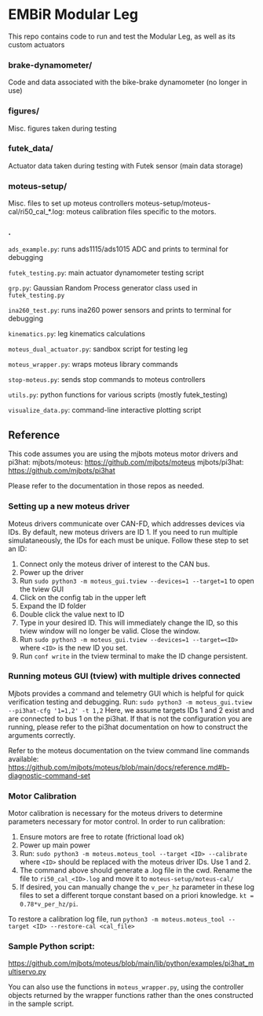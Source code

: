 # EMBiR Modular Leg

This repo contains code to run and test the Modular Leg, as well as its custom actuators

### brake-dynamometer/

Code and data associated with the bike-brake dynamometer (no longer in use)

### figures/

Misc. figures taken during testing

### futek_data/

Actuator data taken during testing with Futek sensor (main data storage)

### moteus-setup/
Misc. files to set up moteus controllers
moteus-setup/moteus-cal/ri50_cal_*.log: moteus calibration files specific to the motors.

### .


`ads_example.py`: runs ads1115/ads1015 ADC and prints to terminal for debugging

`futek_testing.py`: main actuator dynamometer testing script

`grp.py`: Gaussian Random Process generator class used in `futek_testing.py`

`ina260_test.py`: runs ina260 power sensors and prints to terminal for debugging

`kinematics.py`: leg kinematics calculations

`moteus_dual_actuator.py`: sandbox script for testing leg

`moteus_wrapper.py`: wraps moteus library commands

`stop-moteus.py`: sends stop commands to moteus controllers

`utils.py`: python functions for various scripts (mostly futek_testing)

`visualize_data.py`: command-line interactive plotting script


## Reference
This code assumes you are using the mjbots moteus motor drivers and pi3hat:
mjbots/moteus: https://github.com/mjbots/moteus
mjbots/pi3hat: https://github.com/mjbots/pi3hat

Please refer to the documentation in those repos as needed.

### Setting up a new moteus driver
Moteus drivers communicate over CAN-FD, which addresses devices via IDs. By default, new moteus drivers are ID 1. If you need to run multiple simulataneously, the IDs for each must be unique. Follow these step to set an ID:

1. Connect only the moteus driver of interest to the CAN bus.
2. Power up the driver
3. Run `sudo python3 -m moteus_gui.tview --devices=1 --target=1` to open the tview GUI
4. Click on the config tab in the upper left
5. Expand the ID folder
6. Double click the value next to ID
7. Type in your desired ID. This will immediately change the ID, so this tview window will no longer be valid. Close the window.
8. Run `sudo python3 -m moteus_gui.tview --devices=1 --target=<ID>` where `<ID>` is the new ID you set.
9. Run `conf write` in the tview terminal to make the ID change persistent.

### Running moteus GUI (tview) with multiple drives connected
Mjbots provides a command and telemetry GUI which is helpful for quick verification testing and debugging. Run:
`sudo python3 -m moteus_gui.tview --pi3hat-cfg '1=1,2' -t 1,2`
Here, we assume targets IDs 1 and 2 exist and are connected to bus 1 on the pi3hat. If that is not the configuration you are running, please refer to the pi3hat documentation on how to construct the arguments correctly.

Refer to the moteus documentation on the tview command line commands available: https://github.com/mjbots/moteus/blob/main/docs/reference.md#b-diagnostic-command-set

### Motor Calibration
Motor calibration is necessary for the moteus drivers to determine parameters necessary for motor control. In order to run calibration:
1. Ensure motors are free to rotate (frictional load ok)
2. Power up main power
3. Run: `sudo python3 -m moteus.moteus_tool --target <ID> --calibrate` where `<ID>` should be replaced with the moteus driver IDs. Use 1 and 2.
4. The command above should generate a .log file in the cwd. Rename the file to `ri50_cal_<ID>.log` and move it to `moteus-setup/moteus-cal/`
5. If desired, you can manually change the `v_per_hz` parameter in these log files to set a different torque constant based on a priori knowledge. `kt = 0.78*v_per_hz/pi`.

To restore a calibration log file, run `python3 -m moteus.moteus_tool --target <ID> --restore-cal <cal_file>`

### Sample Python script:

https://github.com/mjbots/moteus/blob/main/lib/python/examples/pi3hat_multiservo.py

You can also use the functions in `moteus_wrapper.py`, using the controller objects returned by the wrapper functions rather than the ones constructed in the sample script.
